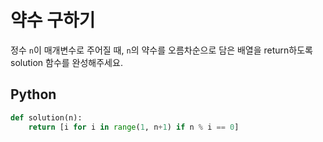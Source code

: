 # 약수 구하기
정수 `n`이 매개변수로 주어질 때, `n`의 약수를 오름차순으로 담은 배열을 return하도록 solution 함수를 완성해주세요.

## Python
```python
def solution(n):
    return [i for i in range(1, n+1) if n % i == 0]
```